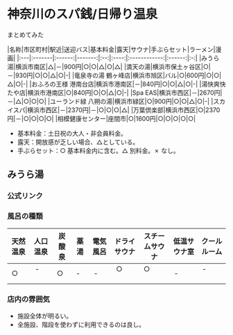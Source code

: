 # 神奈川のスパ銭/日帰り温泉

まとめてみた

|名称|市区町村|駅近|送迎バス|基本料金|露天|サウナ|手ぶらセット|ラーメン|漫画|
|:---|:-------|:------:|-------:|:--:|:----:|:------------:|:------:|:-:|
|みうら湯|横浜市南区|△|－|900円|○|○|△|○|△|
|満天の湯|横浜市保土ヶ谷区|○|－|930円|○|○|△|○|-|
|竜泉寺の湯 鶴ヶ峰店|横浜市旭区|バル|○|600円|○|○|△|○|-|
|おふろの王様 港南台店|横浜市港南区|－|840円|○|○|△|○|-|
|湯快爽快 たや店|横浜市港南区|○|840円|○|○|△|○|-|
|Spa EAS|横浜市西区|－|2670円|－|△|○|○|○|
|ユーランド緑 八朔の湯|横浜市緑区|○|900円|○|○|△|○|-|
|スカイスパ|横浜市西区|－|2370円|－|○|○|○|△|
|万葉倶楽部|横浜市西区|○|2370円|－|○|○|○|○|
|相模健康センター|座間市|○|1600円|○|○|○|○|○|

* 基本料金：土日祝の大人・非会員料金。
* 露天：開放感が乏しい場合、△としている。
* 手ぶらセット：○ 基本料金内に含む。△ 別料金。✗ なし。

## みうら湯
### 公式リンク
### 風呂の種類

|天然温泉|人口温泉|炭酸泉|薬湯|電気風呂|ドライサウナ|スチームサウナ|低温サウナ室|クールルーム|
|:-----:|:------:|:---:|:--:|:-----:|:---------:|:----------:|:---------:|:----------:|
|○      |-       |○    |-   |-      |○          |○           |-          |-           |

### 店内の雰囲気
- 施設全体が明るい。
- 全施設、階段を使わずに利用できるのは良し。
